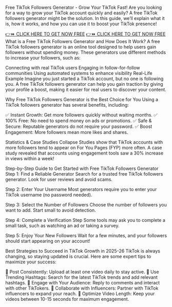 Free TikTok Followers Generator - Grow Your TikTok Fast!
Are you looking for a way to grow your TikTok account quickly and easily? A free TikTok followers generator might be the solution. In this guide, we’ll explain what it is, how it works, and how you can use it to boost your TikTok presence!

[👉⏩ CLICK HERE TO GET NOW FREE](https://ecomadboosters.xyz/%20free%20tiktok%20followers%20generator/)
[👉⏩ CLICK HERE TO GET NOW FREE](https://ecomadboosters.xyz/%20free%20tiktok%20followers%20generator/)
What is a Free TikTok Followers Generator and How Does It Work?
A free TikTok followers generator is an online tool designed to help users gain followers without spending money. These generators use different methods to increase your followers, such as:

Connecting with real TikTok users
Engaging in follow-for-follow communities
Using automated systems to enhance visibility
Real-Life Example
Imagine you just started a TikTok account, but no one is following you. A free TikTok followers generator can help you gain traction by giving your profile a boost, making it easier for real users to discover your content.

Why Free TikTok Followers Generator is the Best Choice for You
Using a TikTok followers generator has several benefits, including:

✅ Instant Growth: Get more followers quickly without waiting months. ✅ 100% Free: No need to spend money on ads or promotions. ✅ Safe & Secure: Reputable generators do not require your password. ✅ Boost Engagement: More followers mean more likes and shares.

Statistics & Case Studies
Collapse
Studies show that TikTok accounts with more followers tend to appear on For You Pages (FYP) more often. A case study revealed that accounts using engagement tools saw a 30% increase in views within a week!

Step-by-Step Guide to Get Started with Free TikTok Followers Generator
Step 1: Find a Reliable Generator
Search for a trusted free TikTok followers generator. Look for user reviews and avoid scams.

Step 2: Enter Your Username
Most generators require you to enter your TikTok username (no password needed).

Step 3: Select the Number of Followers
Choose the number of followers you want to add. Start small to avoid detection.

Step 4: Complete a Verification Step
Some tools may ask you to complete a small task, such as watching an ad or taking a survey.

Step 5: Enjoy Your New Followers
Wait for a few minutes, and your followers should start appearing on your account!

Best Strategies to Succeed in TikTok Growth in 2025-26
TikTok is always changing, so staying updated is crucial. Here are some expert tips to maximize your success:

📌 Post Consistently: Upload at least one video daily to stay active. 📌 Use Trending Hashtags: Search for the latest TikTok trends and add relevant hashtags. 📌 Engage with Your Audience: Reply to comments and interact with other TikTokers. 📌 Collaborate with Influencers: Partner with TikTok influencers to expand your reach. 📌 Optimize Video Length: Keep your videos between 10-15 seconds for maximum engagement.
